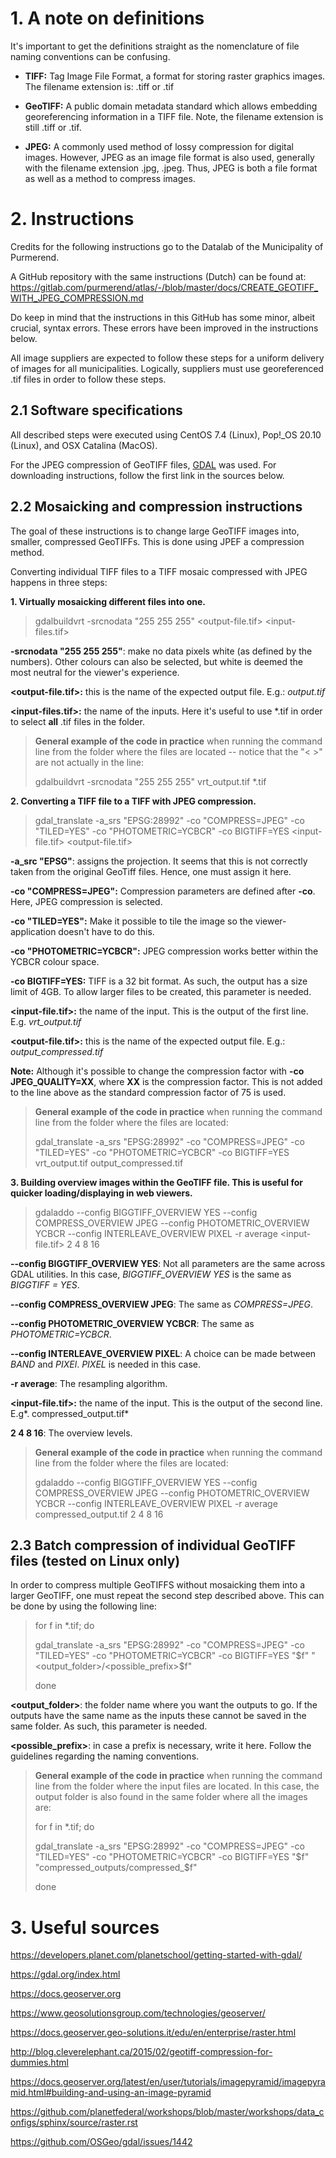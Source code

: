 # 1. A note on definitions

It's important to get the definitions straight as the nomenclature of
file naming conventions can be confusing.

-   **TIFF:** Tag Image File Format, a format for storing raster
    graphics images. The filename extension is: .tiff or .tif

-   **GeoTIFF:** A public domain metadata standard which allows
    embedding georeferencing information in a TIFF file. Note, the
    filename extension is still .tiff or .tif.

-   **JPEG:** A commonly used method of lossy compression for digital
    images. However, JPEG as an image file format is also used,
    generally with the filename extension .jpg, .jpeg. Thus, JPEG is
    both a file format as well as a method to compress images.

# 2. Instructions

Credits for the following instructions go to the Datalab of the
Municipality of Purmerend.

A GitHub repository with the same instructions (Dutch) can be found at:
<https://gitlab.com/purmerend/atlas/-/blob/master/docs/CREATE_GEOTIFF_WITH_JPEG_COMPRESSION.md>

Do keep in mind that the instructions in this GitHub has some minor,
albeit crucial, syntax errors. These errors have been improved in the
instructions below.

All image suppliers are expected to follow these steps for a uniform
delivery of images for all municipalities. Logically, suppliers must use
georeferenced .tif files in order to follow these steps.

## 2.1 Software specifications

All described steps were executed using CentOS 7.4 (Linux), Pop!\_OS
20.10 (Linux), and OSX Catalina (MacOS).

For the JPEG compression of GeoTIFF files, [GDAL](https://gdal.org/) was
used. For downloading instructions, follow the first link in the sources
below.

## 2.2 Mosaicking and compression instructions

The goal of these instructions is to change large GeoTIFF images into,
smaller, compressed GeoTIFFs. This is done using JPEF a compression
method.

Converting individual TIFF files to a TIFF mosaic compressed with JPEG
happens in three steps:

  **1. Virtually mosaicking different files into one.**

> gdalbuildvrt -srcnodata \"255 255 255\" \<output-file.tif\>
> \<input-files.tif\>

**-srcnodata "255 255 255"**: make no data pixels white (as defined by
the numbers). Other colours can also be selected, but white is deemed
the most neutral for the viewer's experience.

**\<output-file.tif\>:** this is the name of the expected output file.
E.g.: *output.tif*

**\<input-files.tif\>:** the name of the inputs. Here it's useful to use
\*.tif in order to select **all** .tif files in the folder.

> **General example of the code in practice** when running the command
> line from the folder where the files are located -- notice that the
> "\< \>" are not actually in the line:
>
> gdalbuildvrt -srcnodata "255 255 255" vrt_output.tif \*.tif

**2. Converting a TIFF file to a TIFF with JPEG compression.**

>gdal_translate -a_srs "EPSG:28992" -co "COMPRESS=JPEG" -co "TILED=YES"
>-co "PHOTOMETRIC=YCBCR" -co BIGTIFF=YES \<input-file.tif\>
>\<output-file.tif\>

**-a_src "EPSG"**: assigns the projection. It seems that this is not
correctly taken from the original GeoTiff files. Hence, one must assign
it here.

**-co "COMPRESS=JPEG":** Compression parameters are defined after
**-co**. Here, JPEG compression is selected.

**-co "TILED=YES":** Make it possible to tile the image so the
viewer-application doesn't have to do this.

**-co "PHOTOMETRIC=YCBCR":** JPEG compression works better within the
YCBCR colour space.

**-co BIGTIFF=YES:** TIFF is a 32 bit format. As such, the output has a
size limit of 4GB. To allow larger files to be created, this parameter
is needed.

**\<input-file.tif\>:** the name of the input. This is the output of the
first line. E.g. *vrt_output.tif*

**\<output-file.tif\>:** this is the name of the expected output file.
E.g.: *output_compressed.tif*

**Note:** Although it's possible to change the compression factor
with **-co JPEG_QUALITY=XX**, where **XX** is the compression factor.
This is not added to the line above as the standard compression factor
of 75 is used.

> **General example of the code in practice** when running the command
> line from the folder where the files are located:
>
> gdal_translate -a_srs "EPSG:28992" -co "COMPRESS=JPEG" -co "TILED=YES"
> -co "PHOTOMETRIC=YCBCR" -co BIGTIFF=YES vrt_output.tif
> output_compressed.tif

  **3. Building overview images within the GeoTIFF file. This is useful for quicker loading/displaying in web viewers.**

> gdaladdo \--config BIGGTIFF_OVERVIEW YES \--config COMPRESS_OVERVIEW
> JPEG \--config PHOTOMETRIC_OVERVIEW YCBCR \--config INTERLEAVE_OVERVIEW
> PIXEL -r average \<input-file.tif\> 2 4 8 16

**\--config BIGGTIFF_OVERVIEW YES**: Not all parameters are the same
across GDAL utilities. In this case, *BIGGTIFF_OVERVIEW YES* is the same
as *BIGGTIFF = YES*.

**\--config COMPRESS_OVERVIEW JPEG**: The same as *COMPRESS=JPEG*.

**\--config PHOTOMETRIC_OVERVIEW YCBCR**: The same as
*PHOTOMETRIC=YCBCR*.

**\--config INTERLEAVE_OVERVIEW PIXEL**: A choice can be made between
*BAND* and *PIXEl*. *PIXEL* is needed in this case.

**-r average**: The resampling algorithm.

**\<input-file.tif\>:** the name of the input. This is the output of the
second line. E.g*. compressed_output.tif*

**2 4 8 16**: The overview levels.

> **General example of the code in practice** when running the command
> line from the folder where the files are located:
>
> gdaladdo \--config BIGGTIFF_OVERVIEW YES \--config COMPRESS_OVERVIEW
> JPEG \--config PHOTOMETRIC_OVERVIEW YCBCR \--config
> INTERLEAVE_OVERVIEW PIXEL -r average compressed_output.tif 2 4 8 16

## 2.3 Batch compression of individual GeoTIFF files (tested on Linux only)

In order to compress multiple GeoTIFFS without mosaicking them into a
larger GeoTIFF, one must repeat the second step described above. This
can be done by using the following line:

> for f in \*.tif; do
> 
> gdal_translate -a_srs "EPSG:28992" -co "COMPRESS=JPEG" -co "TILED=YES"
> -co "PHOTOMETRIC=YCBCR" -co BIGTIFF=YES "\$f"
> "\<output_folder\>/\<possible_prefix\>\$f"
> 
> done

**\<output_folder\>**: the folder name where you want the outputs to go.
If the outputs have the same name as the inputs these cannot be saved in
the same folder. As such, this parameter is needed.

**\<possible_prefix\>**: in case a prefix is necessary, write it here.
Follow the guidelines regarding the naming conventions.

> **General example of the code in practice** when running the command
> line from the folder where the input files are located. In this case,
> the output folder is also found in the same folder where all the
> images are:
>
> for f in \*.tif; do
>
> gdal_translate -a_srs "EPSG:28992" -co "COMPRESS=JPEG" -co "TILED=YES"
> -co "PHOTOMETRIC=YCBCR" -co BIGTIFF=YES "\$f"
> "compressed_outputs/compressed\_\$f"
>
> done

# 3. Useful sources

<https://developers.planet.com/planetschool/getting-started-with-gdal/>

<https://gdal.org/index.html>

<https://docs.geoserver.org>

<https://www.geosolutionsgroup.com/technologies/geoserver/>

<https://docs.geoserver.geo-solutions.it/edu/en/enterprise/raster.html>

<http://blog.cleverelephant.ca/2015/02/geotiff-compression-for-dummies.html>

<https://docs.geoserver.org/latest/en/user/tutorials/imagepyramid/imagepyramid.html#building-and-using-an-image-pyramid>

<https://github.com/planetfederal/workshops/blob/master/workshops/data_configs/sphinx/source/raster.rst>

<https://github.com/OSGeo/gdal/issues/1442>
